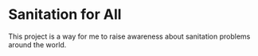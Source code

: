# Sanitation for All 
This project is a way for me to raise awareness about sanitation problems around the world.  

